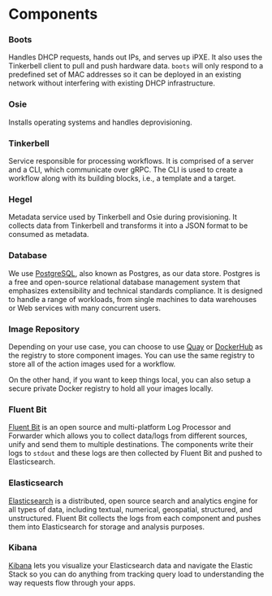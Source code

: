 # Components

### Boots

Handles DHCP requests, hands out IPs, and serves up iPXE. It also uses the Tinkerbell client to pull and push hardware data. `boots` will only respond to a predefined set of MAC addresses so it can be deployed in an existing network without interfering with existing DHCP infrastructure.

### Osie

Installs operating systems and handles deprovisioning.

### Tinkerbell

Service responsible for processing workflows. It is comprised of a server and a CLI, which communicate over gRPC. The CLI is used to create a workflow along with its building blocks, i.e., a template and a target.

### Hegel

Metadata service used by Tinkerbell and Osie during provisioning. It collects data from Tinkerbell and transforms it into a JSON format to be consumed as metadata. 

### Database

We use [PostgreSQL](https://www.postgresql.org/), also known as Postgres, as our data store. Postgres is a free and open-source relational database management system that emphasizes extensibility and technical standards compliance. It is designed to handle a range of workloads, from single machines to data warehouses or Web services with many concurrent users.

### Image Repository

Depending on your use case, you can choose to use [Quay](https://quay.io/) or [DockerHub](https://hub.docker.com/) as the registry to store component images. You can use the same registry to store all of the action images used for a workflow. 

On the other hand, if you want to keep things local, you can also setup a secure private Docker registry to hold all your images locally. 

### Fluent Bit

[Fluent Bit](https://fluentbit.io/) is an open source and multi-platform Log Processor and Forwarder which allows you to collect data/logs from different sources, unify and send them to multiple destinations. The components write their logs to `stdout` and these logs are then collected by Fluent Bit and pushed to Elasticsearch. 

### Elasticsearch

[Elasticsearch](https://www.elastic.co/) is a distributed, open source search and analytics engine for all types of data, including textual, numerical, geospatial, structured, and unstructured. Fluent Bit collects the logs from each component and pushes them into Elasticsearch for storage and analysis purposes. 

### Kibana

[Kibana](https://www.elastic.co/kibana) lets you visualize your Elasticsearch data and navigate the Elastic Stack so you can do anything from tracking query load to understanding the way requests flow through your apps.
